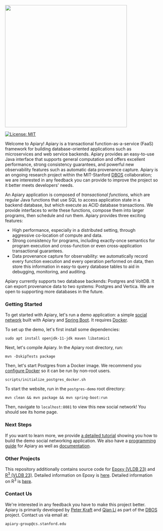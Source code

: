 <img src="https://storage.googleapis.com/apiary_public/apiary_logo_timeburner.png" width="400">

[![License: MIT](https://img.shields.io/badge/License-MIT-yellow.svg)](https://opensource.org/licenses/MIT)

Welcome to Apiary!  Apiary is a transactional function-as-a-service (FaaS) framework for building
database-oriented applications such as microservices and web service backends.
Apiary provides an easy-to-use Java interface that supports general computation
and offers excellent performance, strong consistency guarantees,
and powerful new observability features such as automatic data provenance capture.
Apiary is an ongoing research project within the MIT-Stanford 
[DBOS](https://dbos-project.github.io/) collaboration;
we are interested in any feedback you can provide to improve the project
so it better meets developers' needs.

An Apiary application is composed of _transactional functions_,
which are regular Java functions that use SQL to access application state in a backend database,
but which execute as ACID database transactions.
We provide interfaces to write these functions, compose them into larger programs,
then schedule and run them.  Apiary provides three exciting features:

* High performance, especially in a distributed setting,
through aggressive co-location of compute and data.
* Strong consistency for programs, including exactly-once semantics for program execution 
and cross-function or even cross-application transactional guarantees.
* Data provenance capture for observability: we automatically record 
every function execution and every operation performed on data,
then store this information in easy-to query database tables to aid in
debugging, monitoring, and auditing.

Apiary currently supports two database backends: Postgres and VoltDB.
It can export provenance data to two systems: Postgres and Vertica.
We are open to supporting more databases in the future.

### Getting Started

To get started with Apiary, let's run a demo application:
a simple [social network](postgres-demo/)
built with Apiary and [Spring Boot](https://spring.io/projects/spring-boot).
It requires [Docker](https://docs.docker.com/engine/install/).

To set up the demo, let's first install some dependencies:

```shell
sudo apt install openjdk-11-jdk maven libatomic1
```

Next, let's compile Apiary. In the Apiary root directory, run:

```shell
mvn -DskipTests package
```

Then, let's start Postgres from a Docker image. We recommend you [configure Docker](https://docs.docker.com/engine/install/linux-postinstall/) so it can be run by non-root users.

```shell
scripts/initialize_postgres_docker.sh
```

To start the website, run in the `postgres-demo` root directory:
```shell
mvn clean && mvn package && mvn spring-boot:run
```

Then, navigate to `localhost:8081` to view this new social network!
You should see its home page.

### Next Steps
If you want to learn more, we provide [a detailed tutorial](postgres-demo/README.md)
showing you how to build the demo social networking application.
We also have a [programming guide](ProgrammingGuide.md)
for Apiary as well as [documentation](https://dbos-project.github.io/apiary-docs/).

### Other Projects
This repository additionally contains source code for [Epoxy (VLDB 23)](http://petereliaskraft.net/res/p2732-kraft.pdf) and [R<sup>3</sup> (VLDB 23)](http://petereliaskraft.net/res/p2761-li.pdf).  Detailed information on Epoxy is [here](Epoxy.md).  Detailed information on R<sup>3</sup> is [here](https://github.com/DBOS-project/apiary/blob/r3-exp/R3-VLDB-Experiments.md).

### Contact Us

We're interested in any feedback you have to make this project better.
Apiary is primarily developed by [Peter Kraft](http://petereliaskraft.net/)
and [Qian Li](https://cs.stanford.edu/people/qianli/)
as part of the [DBOS](https://dbos-project.github.io/) project.
Contact us via email at:
```
apiary-group@cs.stanford.edu
```
